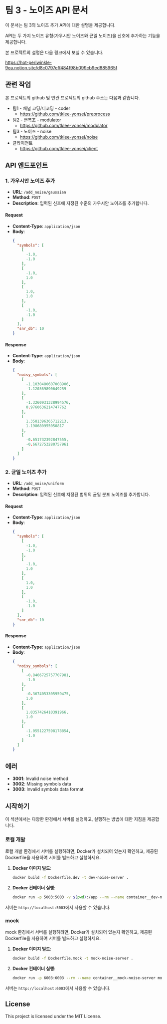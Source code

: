 # 팀 3 - 노이즈 API 문서

이 문서는 팀 3의 노이즈 추가 API에 대한 설명을 제공합니다. 

API는 두 가지 노이즈 유형(가우시안 노이즈와 균일 노이즈)을 신호에 추가하는 기능을 제공합니다.

본 프로젝트의 설명은 다음 링크에서 보실 수 있습니다.

https://hot-periwinkle-9ea.notion.site/d8c0797eff484f98b099cb9ed885965f

## 관련 작업

본 프로젝트의 github 및 연관 프로젝트의 github 주소는 다음과 같습니다.

- 팀1 - 채널 코딩/디코딩 - coder
    - https://github.com/tklee-yonsei/preprocess
- 팀2 - 변복조 - modulator
    - https://github.com/tklee-yonsei/modulator
- 팀3 - 노이즈 - noise
    - https://github.com/tklee-yonsei/noise
- 클라이언트
    - https://github.com/tklee-yonsei/client

## API 엔드포인트

### 1. 가우시안 노이즈 추가

- **URL**: `/add_noise/gaussian`
- **Method**: `POST`
- **Description**: 입력된 신호에 지정된 수준의 가우시안 노이즈를 추가합니다.

#### Request

- **Content-Type**: `application/json`
- **Body**:
    ```json
    {
      "symbols": [
        [
          -1.0,
          -1.0
        ],
        [
          -1.0,
          1.0
        ],
        [
          1.0,
          1.0
        ],
        [
          -1.0,
          -1.0
        ]
      ],
      "snr_db": 10
    }
    ```

#### Response

- **Content-Type**: `application/json`
- **Body**:
    ```json
    {
      "noisy_symbols": [
        [
          -1.1030480607008906,
          -1.120369890649259
        ],
        [
          -1.3260931328994576,
          0.9760636214747762
        ],
        [
          1.3581396365712213,
          1.198680955050817
        ],
        [
          -0.651732392847555,
          -0.6672753280757961
        ]
      ]
    }
    ```

### 2. 균일 노이즈 추가

- **URL**: `/add_noise/uniform`
- **Method**: `POST`
- **Description**: 입력된 신호에 지정된 범위의 균일 분포 노이즈를 추가합니다.

#### Request

- **Content-Type**: `application/json`
- **Body**:
    ```json
    {
      "symbols": [
        [
          -1.0,
          -1.0
        ],
        [
          -1.0,
          1.0
        ],
        [
          1.0,
          1.0
        ],
        [
          -1.0,
          -1.0
        ]
      ],
      "snr_db": 10
    }
    ```

#### Response

- **Content-Type**: `application/json`
- **Body**:
    ```json
    {
      "noisy_symbols": [
        [
          -0.8466725757707981,
          -1.0
        ],
        [
          -0.3674053305959475,
          1.0
        ],
        [
          1.0357426410391966,
          1.0
        ],
        [
          -1.0551227598178854,
          -1.0
        ]
      ]
    }
    ```

## 에러

- **3001**: Invalid noise method
- **3002**: Missing symbols data
- **3003**: Invalid symbols data format

## 시작하기

이 섹션에서는 다양한 환경에서 서버를 설정하고, 
실행하는 방법에 대한 지침을 제공합니다.

### 로컬 개발

로컬 개발 환경에서 서버를 실행하려면, 
Docker가 설치되어 있는지 확인하고, 
제공된 Dockerfile을 사용하여 서버를 빌드하고 실행하세요.

1. **Docker 이미지 빌드**:
    ```bash
    docker build -f Dockerfile.dev -t dev-noise-server .
    ```

2. **Docker 컨테이너 실행**:
    ```bash
    docker run -p 5003:5003 -v $(pwd):/app --rm --name container__dev-noise-server dev-noise-server
    ```

서버는 `http://localhost:5003`에서 사용할 수 있습니다.

### mock

mock 환경에서 서버를 실행하려면, 
Docker가 설치되어 있는지 확인하고, 
제공된 Dockerfile을 사용하여 서버를 빌드하고 실행하세요.

1. **Docker 이미지 빌드**:
    ```bash
    docker build -f Dockerfile.mock -t mock-noise-server .
    ```

2. **Docker 컨테이너 실행**:
    ```bash
    docker run -p 6003:6003 --rm --name container__mock-noise-server mock-noise-server
    ```

서버는 `http://localhost:6003`에서 사용할 수 있습니다.

## License

This project is licensed under the MIT License.

